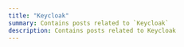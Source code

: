 ```yaml
---
title: "Keycloak"
summary: Contains posts related to `Keycloak`
description: Contains posts related to Keycloak
---
```

